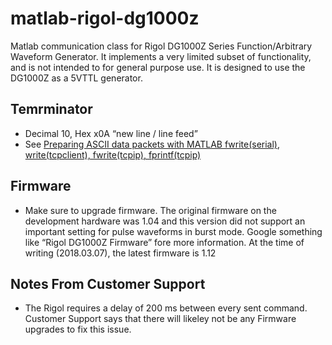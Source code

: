 # matlab-rigol-dg1000z
Matlab communication class for Rigol DG1000Z Series Function/Arbitrary Waveform Generator.  It implements a very limited subset of functionality, and is not intended to for general purpose use.  It is designed to use the DG1000Z as a 5VTTL generator.  


## Temrminator

- Decimal 10, Hex x0A “new line / line feed”
- See [Preparing ASCII data packets with MATLAB fwrite(serial), write(tcpclient), fwrite(tcpip), fprintf(tcpip)](https://github.com/cnanders/matlab-ascii-comm-notes)

## Firmware

- Make sure to upgrade firmware.  The original firmware on the development hardware was 1.04 and this version did not support an important setting for pulse waveforms in burst mode.  Google something like “Rigol DG1000Z Firmware” fore more information.   At the time of writing (2018.03.07), the latest firmware is 1.12

## Notes From Customer Support

- The Rigol requires a delay of 200 ms between every sent command.  Customer Support says that there will likeley not be any Firmware upgrades to fix this issue.


